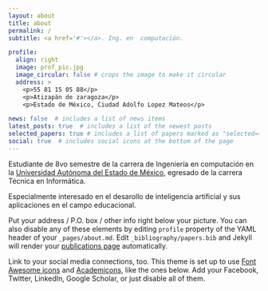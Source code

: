 ```yaml
---
layout: about
title: about
permalink: /
subtitle: <a href='#'></a>. Ing. en  computación.

profile:
  align: right
  image: prof_pic.jpg
  image_circular: false # crops the image to make it circular
  address: >
    <p>55 81 15 05 88</p>
    <p>Atizapán de zaragoza</p>
    <p>Estado de México, Ciudad Adolfo Lopez Mateos</p>

news: false  # includes a list of news items
latest_posts: true  # includes a list of the newest posts
selected_papers: true # includes a list of papers marked as "selected={true}"
social: true  # includes social icons at the bottom of the page
---
```


Estudiante de 8vo semestre de la carrera de Ingeniería en computación en la [Universidad Autónoma del Estado de México](https://cuvalledemexico.uaemex.mx/), egresado de la carrera Técnica en Informática.

Especialmente interesado en el desarollo de inteligencia artificial y sus aplicaciones en el campo educacional.

Put your address / P.O. box / other info right below your picture. You can also disable any of these elements by editing `profile` property of the YAML header of your `_pages/about.md`. Edit `_bibliography/papers.bib` and Jekyll will render your [publications page](/al-folio/publications/) automatically.

Link to your social media connections, too. This theme is set up to use [Font Awesome icons](http://fortawesome.github.io/Font-Awesome/) and [Academicons](https://jpswalsh.github.io/academicons/), like the ones below. Add your Facebook, Twitter, LinkedIn, Google Scholar, or just disable all of them.

